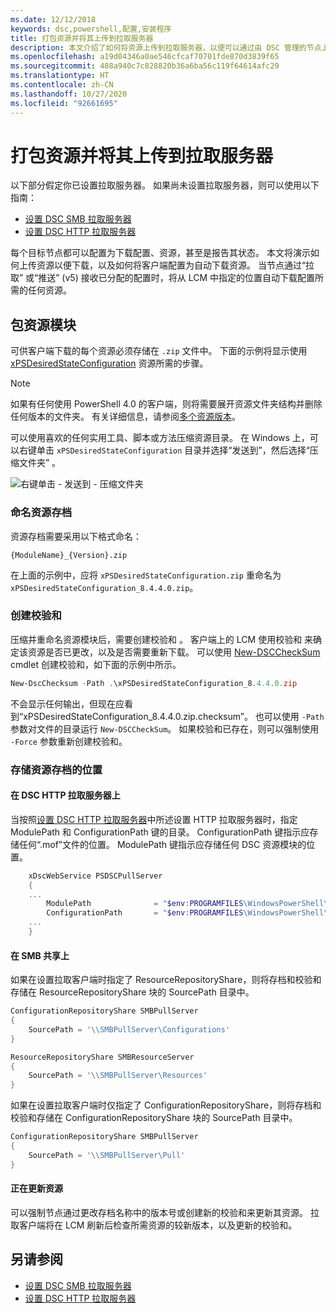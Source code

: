```yaml
---
ms.date: 12/12/2018
keywords: dsc,powershell,配置,安装程序
title: 打包资源并将其上传到拉取服务器
description: 本文介绍了如何将资源上传到拉取服务器，以便可以通过由 DSC 管理的节点上的配置下载这些资源。
ms.openlocfilehash: a19d04346a0ae546cfcaf70701fde870d3839f65
ms.sourcegitcommit: 488a940c7c828820b36a6ba56c119f64614afc29
ms.translationtype: HT
ms.contentlocale: zh-CN
ms.lasthandoff: 10/27/2020
ms.locfileid: "92661695"
---
```

# <a name="package-and-upload-resources-to-a-pull-server"></a>打包资源并将其上传到拉取服务器

以下部分假定你已设置拉取服务器。 如果尚未设置拉取服务器，则可以使用以下指南：

- [设置 DSC SMB 拉取服务器](pullServerSmb.md)
- [设置 DSC HTTP 拉取服务器](pullServer.md)

每个目标节点都可以配置为下载配置、资源，甚至是报告其状态。 本文将演示如何上传资源以便下载，以及如何将客户端配置为自动下载资源。 当节点通过“拉取”  或“推送”  (v5) 接收已分配的配置时，将从 LCM 中指定的位置自动下载配置所需的任何资源。

## <a name="package-resource-modules"></a>包资源模块

可供客户端下载的每个资源必须存储在 `.zip` 文件中。 下面的示例将显示使用 [xPSDesiredStateConfiguration](https://www.powershellgallery.com/packages/xPSDesiredStateConfiguration/8.4.0.0) 资源所需的步骤。

> [!NOTE]
> 如果有任何使用 PowerShell 4.0 的客户端，则将需要展开资源文件夹结构并删除任何版本的文件夹。 有关详细信息，请参阅[多个资源版本](../configurations/import-dscresource.md#multiple-resource-versions)。

可以使用喜欢的任何实用工具、脚本或方法压缩资源目录。 在 Windows 上，可以右键单击 `xPSDesiredStateConfiguration` 目录并选择“发送到”，然后选择“压缩文件夹” 。

![右键单击 - 发送到 - 压缩文件夹](media/package-upload-resources/right-click.gif)

### <a name="naming-the-resource-archive"></a>命名资源存档

资源存档需要采用以下格式命名：

```
{ModuleName}_{Version}.zip
```

在上面的示例中，应将 `xPSDesiredStateConfiguration.zip` 重命名为 `xPSDesiredStateConfiguration_8.4.4.0.zip`。

### <a name="create-checksums"></a>创建校验和

压缩并重命名资源模块后，需要创建校验和  。 客户端上的 LCM 使用校验和  来确定该资源是否已更改，以及是否需要重新下载。 可以使用 [New-DSCCheckSum](/powershell/module/PSDesiredStateConfiguration/New-DSCCheckSum) cmdlet 创建校验和，如下面的示例中所示。

```powershell
New-DscChecksum -Path .\xPSDesiredStateConfiguration_8.4.4.0.zip
```

不会显示任何输出，但现在应看到“xPSDesiredStateConfiguration_8.4.4.0.zip.checksum”。 也可以使用 `-Path` 参数对文件的目录运行 `New-DSCCheckSum`。 如果校验和已存在，则可以强制使用 `-Force` 参数重新创建校验和。

### <a name="where-to-store-resource-archives"></a>存储资源存档的位置

#### <a name="on-a-dsc-http-pull-server"></a>在 DSC HTTP 拉取服务器上

当按照[设置 DSC HTTP 拉取服务器](pullServer.md)中所述设置 HTTP 拉取服务器时，指定 ModulePath  和 ConfigurationPath  键的目录。 ConfigurationPath  键指示应存储任何“.mof”文件的位置。 ModulePath  键指示应存储任何 DSC 资源模块的位置。

```powershell
    xDscWebService PSDSCPullServer
    {
    ...
        ModulePath              = "$env:PROGRAMFILES\WindowsPowerShell\DscService\Modules"
        ConfigurationPath       = "$env:PROGRAMFILES\WindowsPowerShell\DscService\Configuration"
    ...
    }

```

#### <a name="on-an-smb-share"></a>在 SMB 共享上

如果在设置拉取客户端时指定了 ResourceRepositoryShare，则将存档和校验和存储在 ResourceRepositoryShare 块的 SourcePath 目录中。

```powershell
ConfigurationRepositoryShare SMBPullServer
{
    SourcePath = '\\SMBPullServer\Configurations'
}

ResourceRepositoryShare SMBResourceServer
{
    SourcePath = '\\SMBPullServer\Resources'
}
```

如果在设置拉取客户端时仅指定了 ConfigurationRepositoryShare，则将存档和校验和存储在 ConfigurationRepositoryShare 块的 SourcePath 目录中。

```powershell
ConfigurationRepositoryShare SMBPullServer
{
    SourcePath = '\\SMBPullServer\Pull'
}
```

#### <a name="updating-resources"></a>正在更新资源

可以强制节点通过更改存档名称中的版本号或创建新的校验和来更新其资源。 拉取客户端将在 LCM 刷新后检查所需资源的较新版本，以及更新的校验和。

## <a name="see-also"></a>另请参阅

- [设置 DSC SMB 拉取服务器](pullServerSmb.md)
- [设置 DSC HTTP 拉取服务器](pullServer.md)
